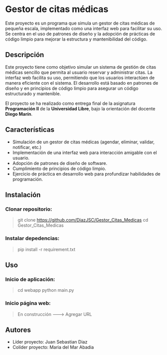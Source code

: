 # Gestor de citas médicas

Este proyecto es un programa que simula un gestor de citas médicas de pequeña escala, implementado como una interfaz web para facilitar su uso. Se centra en el uso de patrones de diseño y la adopción de prácticas de código limpio para mejorar la estructura y mantenibilidad del código.

## Descripción
Este proyecto tiene como objetivo simular un sistema de gestión de citas médicas sencillo que permita al usuario reservar y administrar citas. La interfaz web facilita su uso, permitiendo que los usuarios interactúen de manera eficiente con el sistema. El desarrollo está basado en patrones de diseño y en principios de código limpio para asegurar un código estructurado y mantenible.

El proyecto se ha realizado como entrega final de la asignatura **Programación II** de la **Universidad Libre**, bajo la orientación del docente **Diego Marín**.

## Características
- Simulación de un gestor de citas médicas (agendar, eliminar, validar, notificar, etc.)
- Implementación de una interfaz web para interacción amigable con el usuario.
- Adopción de patrones de diseño de software. 
- Cumplimiento de principios de código limpio.
- Ejercicio de práctica en desarrollo web para profundizar habilidades de programación.

## Instalación
### Clonar repositorio:
>git clone https://github.com/DiazJSC/Gestor_Citas_Medicas
>cd Gestor_Citas_Medicas
### Instalar depedencias:
>pip install -r requirement.txt

## Uso
### Inicio de aplicación:
>cd webapp
>python main.py

### Inicio página web:
> En construcción ---> Agregar URL

## Autores
- Líder proyecto: Juan Sebastian Diaz
- Colíder proyecto: Maria del Mar Abadia 
